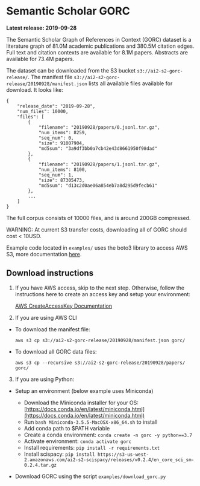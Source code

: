# Semantic Scholar GORC

**Latest release: 2019-09-28**

The Semantic Scholar Graph of References in Context (GORC) dataset is a literature graph of 81.0M academic publications and 380.5M citation edges. 
Full text and citation contexts are available for 8.1M papers. Abstracts are available for 73.4M papers.

The dataset can be downloaded from the S3 bucket `s3://ai2-s2-gorc-release/`. 
The manifest file `s3://ai2-s2-gorc-release/20190928/manifest.json` lists all available files available for download.  It looks like:
```
{
    "release_date": "2019-09-28",
    "num_files": 10000,
    "files": [
        {
            "filename": "20190928/papers/0.jsonl.tar.gz",
            "num_items": 8259,
            "seq_num": 0,
            "size": 91007904,
            "md5sum": "3a9df3bb0a7cb42e43d8661950f98dad"
        },
        {
            "filename": "20190928/papers/1.jsonl.tar.gz",
            "num_items": 8100,
            "seq_num": 1,
            "size": 87305473,
            "md5sum": "d13c2d0ae06a854eb7a8d295d9fecb61"
        },
        ...
    ]
}
```
The full corpus consists of 10000 files, and is around 200GB compressed.

WARNING: At current S3 transfer costs, downloading all of GORC should cost < 10USD. 

Example code located in `examples/` uses the boto3 library to access AWS S3, more documentation [here](https://boto3.amazonaws.com/v1/documentation/api/latest/guide/s3-examples.html).

## Download instructions

1. If you have AWS access, skip to the next step. Otherwise, follow the instructions here to create an access key and setup your environment:

    [AWS CreateAccessKey Documentation](https://docs.aws.amazon.com/IAM/latest/UserGuide/id_credentials_access-keys.html#Using_CreateAccessKey)

2. If you are using AWS CLI

* To download the manifest file:

    `aws s3 cp s3://ai2-s2-gorc-release/20190928/manifest.json gorc/`

* To download all GORC data files:

    `aws s3 cp --recursive s3://ai2-s2-gorc-release/20190928/papers/ gorc/`

3. If you are using Python:

* Setup an environment (below example uses Miniconda)
    * Download the Miniconda installer for your OS: [https://docs.conda.io/en/latest/miniconda.html](https://docs.conda.io/en/latest/miniconda.html)
    * Run `bash Miniconda-3.5.5-MacOSX-x86_64.sh` to install
    * Add conda path to $PATH variable
    * Create a conda environment: `conda create -n gorc -y python==3.7`
    * Activate environment: `conda activate gorc`
    * Install requirements: `pip install -r requirements.txt`
    * Install scispacy: `pip install https://s3-us-west-2.amazonaws.com/ai2-s2-scispacy/releases/v0.2.4/en_core_sci_sm-0.2.4.tar.gz`
    
* Download GORC using the script `examples/download_gorc.py`
